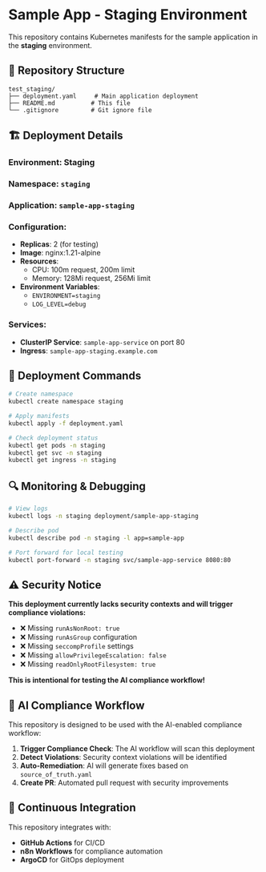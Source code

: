 # Sample App - Staging Environment

This repository contains Kubernetes manifests for the sample application in the **staging** environment.

## 📁 Repository Structure
```
test_staging/
├── deployment.yaml     # Main application deployment
├── README.md          # This file
└── .gitignore         # Git ignore file
```

## 🏗️ Deployment Details

### **Environment**: Staging
### **Namespace**: `staging`
### **Application**: `sample-app-staging`

### **Configuration:**
- **Replicas**: 2 (for testing)
- **Image**: nginx:1.21-alpine
- **Resources**: 
  - CPU: 100m request, 200m limit
  - Memory: 128Mi request, 256Mi limit
- **Environment Variables**:
  - `ENVIRONMENT=staging`
  - `LOG_LEVEL=debug`

### **Services:**
- **ClusterIP Service**: `sample-app-service` on port 80
- **Ingress**: `sample-app-staging.example.com`

## 🚀 Deployment Commands

```bash
# Create namespace
kubectl create namespace staging

# Apply manifests
kubectl apply -f deployment.yaml

# Check deployment status
kubectl get pods -n staging
kubectl get svc -n staging
kubectl get ingress -n staging
```

## 🔍 Monitoring & Debugging

```bash
# View logs
kubectl logs -n staging deployment/sample-app-staging

# Describe pod
kubectl describe pod -n staging -l app=sample-app

# Port forward for local testing
kubectl port-forward -n staging svc/sample-app-service 8080:80
```

## ⚠️ Security Notice

**This deployment currently lacks security contexts and will trigger compliance violations:**

- ❌ Missing `runAsNonRoot: true`
- ❌ Missing `runAsGroup` configuration
- ❌ Missing `seccompProfile` settings
- ❌ Missing `allowPrivilegeEscalation: false`
- ❌ Missing `readOnlyRootFilesystem: true`

**This is intentional for testing the AI compliance workflow!**

## 🤖 AI Compliance Workflow

This repository is designed to be used with the AI-enabled compliance workflow:

1. **Trigger Compliance Check**: The AI workflow will scan this deployment
2. **Detect Violations**: Security context violations will be identified
3. **Auto-Remediation**: AI will generate fixes based on `source_of_truth.yaml`
4. **Create PR**: Automated pull request with security improvements

## 🔄 Continuous Integration

This repository integrates with:
- **GitHub Actions** for CI/CD
- **n8n Workflows** for compliance automation
- **ArgoCD** for GitOps deployment